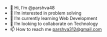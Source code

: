 - 👋 Hi, I’m @parshva48
- 👀 I’m interested in problem solving
- 🌱 I’m currently learning Web Development
- 💞️ I’m looking to collaborate on Technology
- 📫 How to reach me parshva312@gmail.com

<!---
parshva48/parshva48 is a ✨ special ✨ repository because its `README.md` (this file) appears on your GitHub profile.
You can click the Preview link to take a look at your changes.
--->
